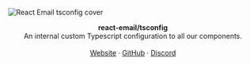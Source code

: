 ![React Email tsconfig cover](https://react.email/static/images/readme/covers/tsconfig.png)

<div align="center"><strong>react-email/tsconfig</strong></div>
<div align="center">An internal custom Typescript configuration to all our components.</div>
<br />
<div align="center">
<a href="https://react.email">Website</a> 
<span> · </span>
<a href="https://github.com/zenorocha/react-email">GitHub</a> 
<span> · </span>
<a href="https://react.email/discord">Discord</a>
</div>
